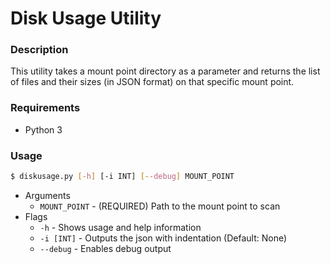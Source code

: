 # Disk Usage Utility

### Description
This utility takes a mount point directory as a parameter and returns the list of files and their sizes (in JSON format) on that specific mount point.

### Requirements
* Python 3

### Usage

```bash
$ diskusage.py [-h] [-i INT] [--debug] MOUNT_POINT
```

* Arguments
  * `MOUNT_POINT` - (REQUIRED) Path to the mount point to scan
* Flags
  * `-h` - Shows usage and help information
  * `-i [INT]` - Outputs the json with indentation (Default: None)
  * `--debug` - Enables debug output
